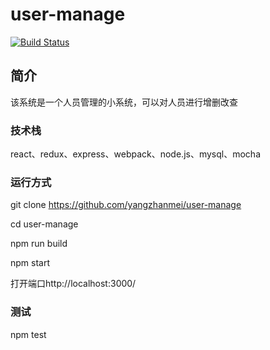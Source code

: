 # user-manage
[![Build Status](https://travis-ci.org/yangzhanmei/jasmine-addCI-demo.svg?branch=master)](https://travis-ci.org/yangzhanmei/jasmine-addCI-demo.svg?branch=master)
## 简介
该系统是一个人员管理的小系统，可以对人员进行增删改查
### 技术栈
react、redux、express、webpack、node.js、mysql、mocha
### 运行方式
git clone https://github.com/yangzhanmei/user-manage

cd user-manage

npm run build

npm start

打开端口http://localhost:3000/
### 测试
npm test
